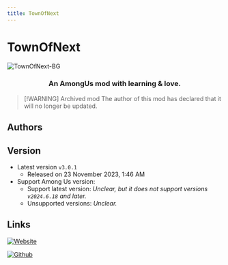 ```yaml
---
title: TownOfNext
---
```

# TownOfNext
![TownOfNext-BG](/Image/TownOfNext.jpg)

<div align="center">
<h3>An AmongUs mod with learning & love.</h3>
</div>

> [!WARNING] Archived mod
> The author of this mod has declared that it will no longer be updated.

<script setup>
import { VPTeamMembers } from 'vitepress/theme'

const members = [
  {
    avatar: '/Image/KARPED1EM.png',
    name: 'KARPED1EM',
    title: 'Developer',
    links: [
      { icon: 'github', link: 'https://github.com/KARPED1EM' },
    ]
  }
]

</script>

## Authors

<div align="center">
<VPTeamMembers size="small" :members="members" />
</div>

## Version
- Latest version `v3.0.1`
  - Released on 23 November 2023, 1:46 AM
- Support Among Us version:
    - Support latest version: *Unclear, but it does not support versions `v2024.6.18` and later.*
    - Unsupported versions: *Unclear.*

## Links
[![Website](https://badgen.net/badge/Web/Site/3AA675)](https://tonx.cc)

[![Github](https://badgen.net/badge/Github/Repository/github?icon=github)](https://github.com/KARPED1EM/TownOfNext)